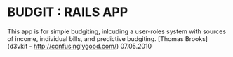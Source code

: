 # BUDGIT : RAILS APP
This app is for simple budgiting, inlcuding a user-roles system with sources of income, individual bills, and predictive budgiting.
[Thomas Brooks] (d3vkit - http://confusinglygood.com/) 07.05.2010

